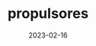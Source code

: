 ---
layout: short
title:  "propulsores"
date:   2023-02-16
tags: devshort
username: julianblane
tiktok: 7200860541001420038
short: -scyapBYtnY
---